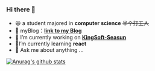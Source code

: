 ### Hi there 👋
- :smiley: a student majored in __computer science__ ~~半个打工人~~  
- 🌱 myBlog：__[link to my Blog](https://guagua.netlify.app/)__
- :page_with_curl: I’m currently working on __[KingSoft-Seasun](https://www.xishanju.com/)__
- :triangular_flag_on_post:I’m currently learning __react__
- 💬 Ask me about anything ...

[![Anurag's github stats](https://github-readme-stats.vercel.app/api?username=chloeeee72&show_icons=true&theme=tokyonight)](https://github.com/anuraghazra/github-readme-stats)

